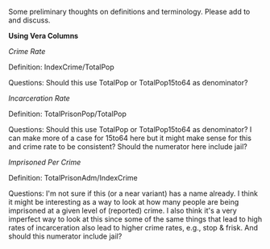 Some preliminary thoughts on definitions and terminology. Please add to and discuss.

**Using Vera Columns**

*Crime Rate* 

Definition: IndexCrime/TotalPop 

Questions: Should this use TotalPop or TotalPop15to64 as denominator?

*Incarceration Rate*

Definition: TotalPrisonPop/TotalPop

Questions: Should this use TotalPop or TotalPop15to64 as denominator?  I can make more of a case for 15to64 here but it might make sense for this and crime rate to be consistent?  Should the numerator here include jail?

*Imprisoned Per Crime*

Definition: TotalPrisonAdm/IndexCrime

Questions: I'm not sure if this (or a near variant) has a name already.  I think it might be interesting as a way to look at how many people are being imprisoned at a given level of (reported) crime.  I also think it's a very imperfect way to look at this since some of the same things that lead to high rates of incarceration also lead to higher crime rates, e.g., stop & frisk. And should this numerator include jail?



